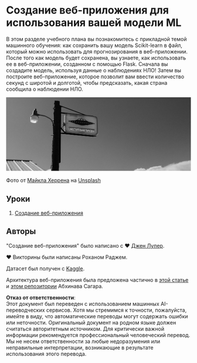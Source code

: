 # Создание веб-приложения для использования вашей модели ML

В этом разделе учебного плана вы познакомитесь с прикладной темой машинного обучения: как сохранить вашу модель Scikit-learn в файл, который можно использовать для прогнозирования в веб-приложении. После того как модель будет сохранена, вы узнаете, как использовать ее в веб-приложении, созданном с помощью Flask. Сначала вы создадите модель, используя данные о наблюдениях НЛО! Затем вы построите веб-приложение, которое позволит вам ввести количество секунд с широтой и долготой, чтобы предсказать, какая страна сообщила о наблюдении НЛО.

![Парковка НЛО](../../../translated_images/ufo.9e787f5161da9d4d1dafc537e1da09be8210f2ee996cb638aa5cee1d92867a04.ru.jpg)

Фото от <a href="https://unsplash.com/@mdherren?utm_source=unsplash&utm_medium=referral&utm_content=creditCopyText">Майкла Херрена</a> на <a href="https://unsplash.com/s/photos/ufo?utm_source=unsplash&utm_medium=referral&utm_content=creditCopyText">Unsplash</a>

## Уроки

1. [Создание веб-приложения](1-Web-App/README.md)

## Авторы

"Создание веб-приложения" было написано с ♥️ [Джен Лупер](https://twitter.com/jenlooper).

♥️ Викторины были написаны Роханом Раджем.

Датасет был получен с [Kaggle](https://www.kaggle.com/NUFORC/ufo-sightings).

Архитектура веб-приложения была предложена частично в [этой статье](https://towardsdatascience.com/how-to-easily-deploy-machine-learning-models-using-flask-b95af8fe34d4) и [этом репозитории](https://github.com/abhinavsagar/machine-learning-deployment) Абхинава Сагара.

**Отказ от ответственности**:  
Этот документ был переведен с использованием машинных AI-переводческих сервисов. Хотя мы стремимся к точности, пожалуйста, имейте в виду, что автоматические переводы могут содержать ошибки или неточности. Оригинальный документ на родном языке должен считаться авторитетным источником. Для критически важной информации рекомендуется профессиональный человеческий перевод. Мы не несем ответственности за любые недоразумения или неправильные интерпретации, возникающие в результате использования этого перевода.